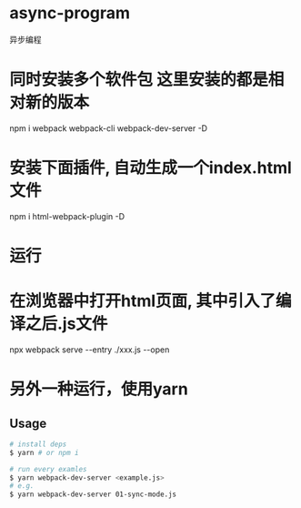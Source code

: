 # async-program
异步编程

# 同时安装多个软件包 这里安装的都是相对新的版本
npm i webpack webpack-cli webpack-dev-server -D 

# 安装下面插件, 自动生成一个index.html文件
npm i html-webpack-plugin -D

# 运行
# 在浏览器中打开html页面, 其中引入了编译之后.js文件
npx webpack serve --entry ./xxx.js --open


# 另外一种运行，使用yarn
## Usage

```sh
# install deps
$ yarn # or npm i

# run every examles
$ yarn webpack-dev-server <example.js>
# e.g.
$ yarn webpack-dev-server 01-sync-mode.js